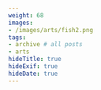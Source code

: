 ```yaml
---
weight: 68
images:
- /images/arts/fish2.png
tags:
- archive # all posts
- arts
hideTitle: true
hideExif: true
hideDate: true
---
```

